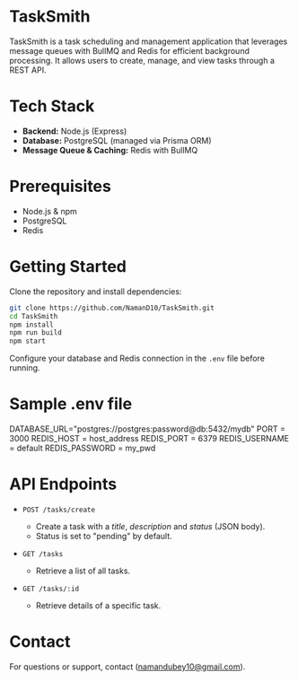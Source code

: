 # TaskSmith

TaskSmith is a task scheduling and management application that leverages message queues with BullMQ and Redis for efficient background processing. It allows users to create, manage, and view tasks through a REST API.

# Tech Stack

- **Backend:** Node.js (Express)
- **Database:** PostgreSQL (managed via Prisma ORM)
- **Message Queue & Caching:** Redis with BullMQ

# Prerequisites

- Node.js & npm
- PostgreSQL
- Redis

# Getting Started

Clone the repository and install dependencies:

```bash
git clone https://github.com/NamanD10/TaskSmith.git
cd TaskSmith
npm install
npm run build
npm start
```

Configure your database and Redis connection in the `.env` file before running.
# Sample .env file
DATABASE_URL="postgres://postgres:password@db:5432/mydb"
PORT = 3000
REDIS_HOST = host_address
REDIS_PORT = 6379
REDIS_USERNAME = default
REDIS_PASSWORD = my_pwd

# API Endpoints

- `POST /tasks/create`
  - Create a task with a *title*, *description* and *status* (JSON body).
  - Status is set to "pending" by default.

- `GET /tasks`
  - Retrieve a list of all tasks.

- `GET /tasks/:id`
  - Retrieve details of a specific task.


# Contact

For questions or support, contact (namandubey10@gmail.com).